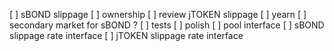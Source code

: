 [ ] sBOND slippage
[ ] ownership
[ ] review jTOKEN slippage
[ ] yearn
[ ] secondary market for sBOND ?
[ ] tests
[ ] polish
[ ] pool interface
[ ] sBOND slippage rate interface
[ ] jTOKEN slippage rate interface
